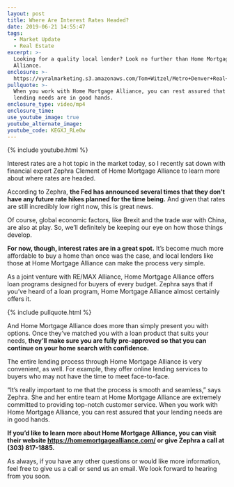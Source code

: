 ```yaml
---
layout: post
title: Where Are Interest Rates Headed?
date: 2019-06-21 14:55:47
tags:
  - Market Update
  - Real Estate
excerpt: >-
  Looking for a quality local lender? Look no further than Home Mortgage
  Alliance.
enclosure: >-
  https://vyralmarketing.s3.amazonaws.com/Tom+Witzel/Metro+Denver+Real+Estate-+Where+Are+Interest+Rates+Headed_.mp4
pullquote: >-
  When you work with Home Mortgage Alliance, you can rest assured that your
  lending needs are in good hands.
enclosure_type: video/mp4
enclosure_time:
use_youtube_image: true
youtube_alternate_image:
youtube_code: KEGXJ_RLe0w
---
```


{% include youtube.html %}

Interest rates are a hot topic in the market today, so I recently sat down with financial expert Zephra Clement of Home Mortgage Alliance to learn more about where rates are headed.&nbsp;

According to Zephra, **the Fed has announced several times that they don’t have any future rate hikes planned for the time being.** And given that rates are still incredibly low right now, this is great news.&nbsp;

Of course, global economic factors, like Brexit and the trade war with China, are also at play. So, we’ll definitely be keeping our eye on how those things develop.&nbsp;

**For now, though, interest rates are in a great spot.** It’s become much more affordable to buy a home than once was the case, and local lenders like those at Home Mortgage Alliance can make the process very simple.&nbsp;

As a joint venture with RE/MAX Alliance, Home Mortgage Alliance offers loan programs designed for buyers of every budget. Zephra says that if you’ve heard of a loan program, Home Mortgage Alliance almost certainly offers it.&nbsp;

{% include pullquote.html %}

And Home Mortgage Alliance does more than simply present you with options. Once they’ve matched you with a loan product that suits your needs, **they’ll make sure you are fully pre-approved so that you can continue on your home search with confidence.&nbsp;**

The entire lending process through Home Mortgage Alliance is very convenient, as well. For example, they offer online lending services to buyers who may not have the time to meet face-to-face.&nbsp;

“It’s really important to me that the process is smooth and seamless,” says Zephra. She and her entire team at Home Mortgage Alliance are extremely committed to providing top-notch customer service. When you work with Home Mortgage Alliance, you can rest assured that your lending needs are in good hands.&nbsp;

**If you’d like to learn more about Home Mortgage Alliance, you can visit their website https://homemortgagealliance.com/ or give Zephra a call at (303) 817-1885.&nbsp;**

As always, if you have any other questions or would like more information, feel free to give us a call or send us an email. We look forward to hearing from you soon.<br>&nbsp;